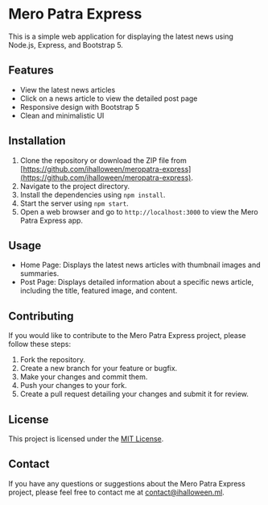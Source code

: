 # Mero Patra Express

This is a simple web application for displaying the latest news using Node.js, Express, and Bootstrap 5.

## Features

- View the latest news articles
- Click on a news article to view the detailed post page
- Responsive design with Bootstrap 5
- Clean and minimalistic UI

## Installation

1. Clone the repository or download the ZIP file from [https://github.com/ihalloween/meropatra-express](https://github.com/ihalloween/meropatra-express).
2. Navigate to the project directory.
3. Install the dependencies using `npm install`.
4. Start the server using `npm start`.
5. Open a web browser and go to `http://localhost:3000` to view the Mero Patra Express app.

## Usage

- Home Page: Displays the latest news articles with thumbnail images and summaries.
- Post Page: Displays detailed information about a specific news article, including the title, featured image, and content.

## Contributing

If you would like to contribute to the Mero Patra Express project, please follow these steps:

1. Fork the repository.
2. Create a new branch for your feature or bugfix.
3. Make your changes and commit them.
4. Push your changes to your fork.
5. Create a pull request detailing your changes and submit it for review.

## License

This project is licensed under the [MIT License](LICENSE).

## Contact

If you have any questions or suggestions about the Mero Patra Express project, please feel free to contact me at [contact@ihalloween.ml](mailto:contact@ihalloween.ml).
